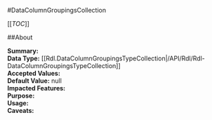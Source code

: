 #DataColumnGroupingsCollection

[[_TOC_]]

##About

**Summary:**   
**Data Type:** [[Rdl.DataColumnGroupingsTypeCollection|/API/Rdl/Rdl-DataColumnGroupingsTypeCollection]]  
**Accepted Values:**   
**Default Value:** null  
**Impacted Features:**   
**Purpose:**   
**Usage:**   
**Caveats:**   

